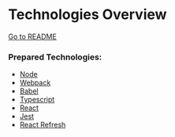 Technologies Overview
===
[Go to README](./README.md)
### Prepared Technologies:
* [Node]
* [Webpack]
* [Babel]
* [Typescript]
* [React]
* [Jest]
* [React Refresh]

[Node]: https://nodejs.org/
[Webpack]: https://webpack.js.org/
[Babel]: https://babeljs.io/
[Typescript]: https://www.typescriptlang.org/
[React]: https://reactjs.org/
[Jest]: https://jestjs.io/
[React Refresh]: https://www.npmjs.com/package/react-refresh